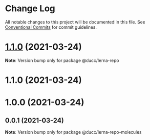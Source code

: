 # Change Log

All notable changes to this project will be documented in this file.
See [Conventional Commits](https://conventionalcommits.org) for commit guidelines.

# [1.1.0](https://github.com/ducc/lerna-repo/compare/v1.0.0...v1.1.0) (2021-03-24)

**Note:** Version bump only for package @ducc/lerna-repo





# 1.1.0 (2021-03-24)



# 1.0.0 (2021-03-24)



## 0.0.1 (2021-03-24)

**Note:** Version bump only for package @ducc/lerna-repo-molecules
